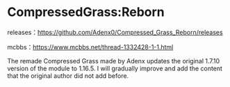 # CompressedGrass:Reborn
 releases：https://github.com/Adenx0/Compressed_Grass_Reborn/releases 
 
 mcbbs：https://www.mcbbs.net/thread-1332428-1-1.html
 


The remade Compressed Grass made by Adenx updates the original 1.7.10 version of the module to 1.16.5. I will gradually improve and add the content that the original author did not add before.
